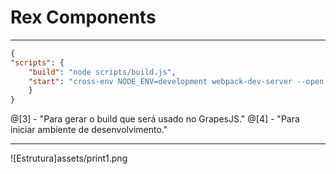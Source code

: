 # Rex Components

---

```json
{
"scripts": {
    "build": "node scripts/build.js",
    "start": "cross-env NODE_ENV=development webpack-dev-server --open --config ./webpack.config.js"
    }
}
```
@[3] - "Para gerar o build que será usado no GrapesJS."
@[4] - "Para iniciar ambiente de desenvolvimento."

---

![Estrutura]assets/print1.png